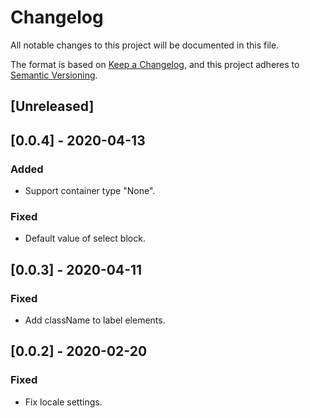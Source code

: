 # Changelog
All notable changes to this project will be documented in this file.

The format is based on [Keep a Changelog](https://keepachangelog.com/en/1.0.0/),
and this project adheres to [Semantic Versioning](https://semver.org/spec/v2.0.0.html).

## [Unreleased]

## [0.0.4] - 2020-04-13

### Added

* Support container type "None".

### Fixed

* Default value of select block.

## [0.0.3] - 2020-04-11

### Fixed

* Add className to label elements.

## [0.0.2] - 2020-02-20

### Fixed

* Fix locale settings.

